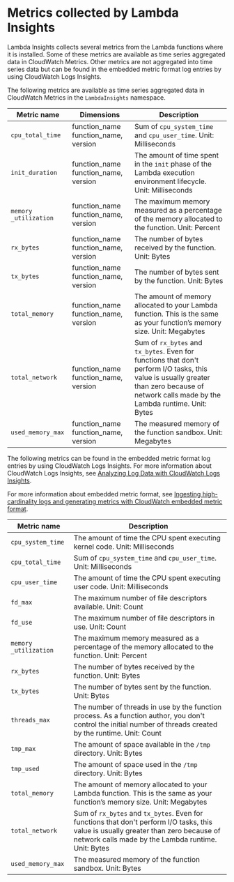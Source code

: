 # Metrics collected by Lambda Insights<a name="Lambda-Insights-metrics"></a>

Lambda Insights collects several metrics from the Lambda functions where it is installed\. Some of these metrics are available as time series aggregated data in CloudWatch Metrics\. Other metrics are not aggregated into time series data but can be found in the embedded metric format log entries by using CloudWatch Logs Insights\.

The following metrics are available as time series aggregated data in CloudWatch Metrics in the `LambdaInsights` namespace\.


| Metric name | Dimensions | Description | 
| --- | --- | --- | 
|  `cpu_total_time` |  function\_name function\_name, version  |  Sum of `cpu_system_time` and `cpu_user_time`\. Unit: Milliseconds  | 
|  `init_duration` |  function\_name function\_name, version  |  The amount of time spent in the `init` phase of the Lambda execution environment lifecycle\. Unit: Milliseconds  | 
|  `memory _utilization` |  function\_name function\_name, version  |  The maximum memory measured as a percentage of the memory allocated to the function\. Unit: Percent  | 
|  `rx_bytes` |  function\_name function\_name, version  |  The number of bytes received by the function\. Unit: Bytes  | 
|  `tx_bytes` |  function\_name function\_name, version  |  The number of bytes sent by the function\. Unit: Bytes  | 
|  `total_memory` |  function\_name function\_name, version  |  The amount of memory allocated to your Lambda function\. This is the same as your function’s memory size\. Unit: Megabytes  | 
|  `total_network` |  function\_name function\_name, version  |  Sum of `rx_bytes` and `tx_bytes`\. Even for functions that don't perform I/O tasks, this value is usually greater than zero because of network calls made by the Lambda runtime\. Unit: Bytes  | 
|  `used_memory_max` |  function\_name function\_name, version  |  The measured memory of the function sandbox\. Unit: Megabytes  | 

The following metrics can be found in the embedded metric format log entries by using CloudWatch Logs Insights\. For more information about CloudWatch Logs Insights, see [ Analyzing Log Data with CloudWatch Logs Insights](https://docs.aws.amazon.com/AmazonCloudWatch/latest/logs/AnalyzingLogData.html)\.

For more information about embedded metric format, see [Ingesting high\-cardinality logs and generating metrics with CloudWatch embedded metric format](CloudWatch_Embedded_Metric_Format.md)\.


| Metric name | Description | 
| --- | --- | 
|  `cpu_system_time` |  The amount of time the CPU spent executing kernel code\. Unit: Milliseconds  | 
|  `cpu_total_time` |  Sum of `cpu_system_time` and `cpu_user_time`\. Unit: Milliseconds  | 
|  `cpu_user_time` |  The amount of time the CPU spent executing user code\. Unit: Milliseconds  | 
|  `fd_max` |  The maximum number of file descriptors available\. Unit: Count  | 
|  `fd_use` |  The maximum number of file descriptors in use\. Unit: Count  | 
|  `memory _utilization` |  The maximum memory measured as a percentage of the memory allocated to the function\. Unit: Percent  | 
|  `rx_bytes` |  The number of bytes received by the function\. Unit: Bytes  | 
|  `tx_bytes` |  The number of bytes sent by the function\. Unit: Bytes  | 
|  `threads_max` |  The number of threads in use by the function process\. As a function author, you don't control the initial number of threads created by the runtime\. Unit: Count  | 
|  `tmp_max` |  The amount of space available in the `/tmp` directory\. Unit: Bytes  | 
|  `tmp_used` |  The amount of space used in the `/tmp` directory\. Unit: Bytes  | 
|  `total_memory` |  The amount of memory allocated to your Lambda function\. This is the same as your function’s memory size\. Unit: Megabytes  | 
|  `total_network` |  Sum of `rx_bytes` and `tx_bytes`\. Even for functions that don't perform I/O tasks, this value is usually greater than zero because of network calls made by the Lambda runtime\. Unit: Bytes  | 
|  `used_memory_max` |  The measured memory of the function sandbox\. Unit: Bytes  | 